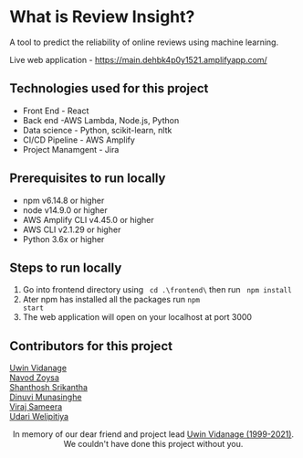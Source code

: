 What is Review Insight?
=======================

A tool to predict the reliability of online reviews using machine learning.

Live web application - https://main.dehbk4p0y1521.amplifyapp.com/

Technologies used for this project
----------------------------------

  - Front End - React 
  - Back end -AWS Lambda, Node.js, Python
  - Data science - Python, scikit-learn, nltk
  - CI/CD Pipeline - AWS Amplify
  - Project Manamgent - Jira
  
Prerequisites to run locally
----------------------------

 - npm v6.14.8 or higher
 - node v14.9.0 or higher
 - AWS Amplify CLI v4.45.0 or higher
 - AWS CLI v2.1.29 or higher
 - Python 3.6x or higher
 
Steps to run locally
--------------------

1. Go into frontend directory using <code> cd .\frontend\\</code> then run <code> npm install </code>
2. Ater npm has installed all the packages run <code>npm start</code>
3. The web application will open on your localhost at port 3000

Contributors for this project
-----------------------------

[Uwin Vidanage](https://github.com/uwin) <br>
[Navod Zoysa](https://github.com/navodzoysa) <br>
[Shanthosh Srikantha](https://github.com/ShanthoshSrikantha) <br>
[Dinuvi Munasinghe](https://github.com/dinuviMunasinghe) <br>
[Viraj Sameera](https://github.com/virajprofile) <br>
[Udari Welipitiya](https://github.com/udariwelipitiya) <br>

<p align = "center">In memory of our dear friend and project lead <a href="https://github.com/uwin">Uwin Vidanage (1999-2021)</a>. We couldn't have done this project without you.</p>
